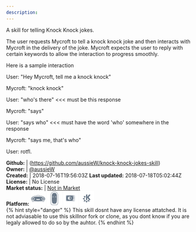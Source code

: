```yaml
---
description: 
---
```

A skill for telling Knock Knock jokes.

The user requests Mycroft to tell a knock knock joke and then interacts with Mycroft in the delivery of the joke. Mycroft expects the user to reply with certain keywords to allow the interaction to progress smoothly.

Here is a sample interaction

User: "Hey Mycroft, tell me a knock knock"

Mycroft: "knock knock"

User: "who's there" <<< must be this response

Mycroft: "says"

User: "says who" <<< must have the word 'who' somewhere in the response

Mycroft: "says me, that's who"

User: rotfl.

**Github:** | (https://github.com/aussieW/knock-knock-jokes-skill)  
**Owner:** | [@aussieW](https://github.com/aussieW)  
**Created:** | 2018-07-16T19:56:03Z  **Last updated:** 2018-07-18T05:02:44Z  
**License:** | No License  
**Market status:** | [Not in Market](https://market.mycroft.ai/skill/)  
**Platform:**   ![](.gitbook/assets/mark-1-icon.png)  ![](.gitbook/assets/mark-2-icon.png)  ![](.gitbook/assets/picroft-icon.png)  ![](.gitbook/assets/kde.png)   
{% hint style="danger" %}
This skill dosnt have any license attatched. It is not adviasable to use this skillnor fork or clone, as you dont know if you are legaly allowed to do so by the auhtor.
{% endhint %}
